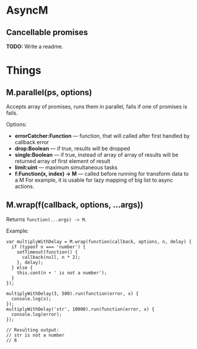 AsyncM
======
Cancellable promises
-----------------

**TODO:** Write a readme.

# Things
## M.parallel(ps, options)
Accepts array of promises, runs them in parallel, fails if one of promises is fails.

Options:

* **errorCatcher:Function** — function, that will called after first handled by callback error
* **drop:Boolean** — if true, results will be dropped
* **single:Boolean** — if true, instead of array of array of results will be returned array of first element of result
* **limit:uint** — maximum simultaneous tasks
* **f:Function(x, index) -> M** — called before running for transform data to a M
  For example, it is usable for lazy mapping of big list to async actions.

## M.wrap(f(callback, options, ...args))
Returns ```function(...args) -> M```.

Example:

```
var multiplyWithDelay = M.wrap(function(callback, options, n, delay) {
  if (typeof n === 'number') {
    setTimeout(function() {
      callback(null, n * 2);
    }, delay);
  } else {
    this.cont(n + ' is not a number');
  }
});

multiplyWithDelay(3, 500).run(function(error, x) {
  console.log(x);
});
multiplyWithDelay('str', 10000).run(function(error, x) {
  console.log(error);
});

// Resulting output:
// str is not a number
// 6
```
